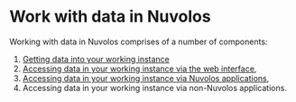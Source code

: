 # Work with data in Nuvolos

Working with data in Nuvolos comprises of a number of components:

1. [Getting data into your working instance](add-data-to-your-working-instance.md)
2. [Accessing data in your working instance via the web interface](the-table-view.md),
3. [Accessing data in your working instance via Nuvolos applications](access-data-from-applications.md),
4. Accessing data in your working instance via non-Nuvolos applications.







